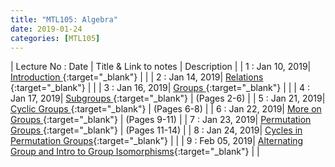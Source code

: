 ```yaml
---
title: "MTL105: Algebra"
date: 2019-01-24
categories: [MTL105]
---
```


| Lecture No : Date | Title & Link to notes | Description |
| 1 : Jan 10, 2019| [Introduction                ][1]{:target="_blank"}  |                |
| 2 : Jan 14, 2019| [Relations                   ][2]{:target="_blank"}  |                |
| 3 : Jan 16, 2019| [Groups                      ][3]{:target="_blank"}  |                |
| 4 : Jan 17, 2019| [Subgroups                   ][4]{:target="_blank"}  |  (Pages 2-6)   |
| 5 : Jan 21, 2019| [Cyclic Groups               ][5]{:target="_blank"}  |  (Pages 6-8)   |
| 6 : Jan 22, 2019| [More on Groups              ][6]{:target="_blank"}  |  (Pages 9-11)  |
| 7 : Jan 23, 2019| [Permutation Groups          ][7]{:target="_blank"}  |  (Pages 11-14) |
| 8 : Jan 24, 2019| [Cycles in Permutation Groups][8]{:target="_blank"}  |                |
| 9 : Feb 05, 2019| [Alternating Group and Intro to Group Isomorphisms][9]{:target="_blank"}  |                |




[1]: http://sahilbansal17.github.io/eCSe-Notes/mtl105/2019/01/10/algebra-introduction.html
[2]: https://sahilbansal17.github.io/eCSe-Notes/mtl105/2019/01/14/algebra-relations.html
[3]: https://sahilbansal17.github.io/eCSe-Notes/mtl105/2019/01/16/algebra-groups.html
[4]: https://drive.google.com/file/d/1Gmeed__yYEq1ohjELFfOLV4PWbGMnQP8/view?usp=sharing
[5]: https://drive.google.com/file/d/1Gmeed__yYEq1ohjELFfOLV4PWbGMnQP8/view?usp=sharing
[6]: https://drive.google.com/file/d/1Gmeed__yYEq1ohjELFfOLV4PWbGMnQP8/view?usp=sharing
[7]: https://drive.google.com/file/d/1Gmeed__yYEq1ohjELFfOLV4PWbGMnQP8/view?usp=sharing
[8]: https://drive.google.com/file/d/1ZM_ai1hEJRQydNjF8I9tmrKW-aL0chKT/view?usp=sharing
[9]: https://drive.google.com/file/d/1lfiPelRApL-NyxXSyr7ilvdOVXtq-C9x/view?usp=sharing